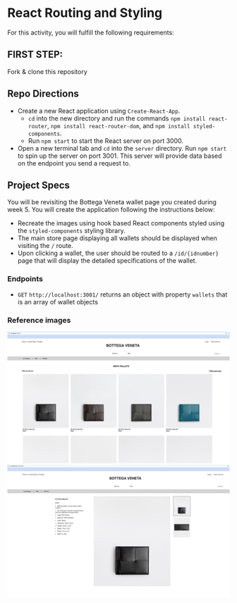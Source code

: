 # React Routing and Styling

For this activity, you will fulfill the following requirements:

## FIRST STEP:
Fork & clone this repository

## Repo Directions
- Create a new React application using `Create-React-App`.
    - `cd` into the new directory and run the commands `npm install react-router`, `npm install react-router-dom`, and `npm install styled-components`.
    - Run `npm start` to start the React server on port 3000.
- Open a new terminal tab and `cd` into the `server` directory. Run `npm start` to spin up the server on port 3001. This server will provide data based on the endpoint you send a request to.

## Project Specs

You will be revisiting the Bottega Veneta wallet page you created during week 5. You will create the application following the instructions below:
* Recreate the images using hook based React components styled using the `styled-components` styling library.
* The main store page displaying all wallets should be displayed when visiting the `/` route.
* Upon clicking a wallet, the user should be routed to a `/id/{idnumber}` page that will display the detailed specifications of the wallet.

### Endpoints

* `GET` `http://localhost:3001/` returns an object with property `wallets` that is an array of wallet objects

### Reference images

![bottega-home](/assets/bottega-react-home.png)
![bottega-item](/assets/bottega-react-item.png)